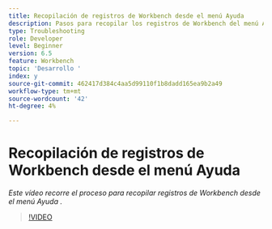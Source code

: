 ```yaml
---
title: Recopilación de registros de Workbench desde el menú Ayuda
description: Pasos para recopilar los registros de Workbench del menú Ayuda
type: Troubleshooting
role: Developer
level: Beginner
version: 6.5
feature: Workbench
topic: 'Desarrollo '
index: y
source-git-commit: 462417d384c4aa5d99110f1b8dadd165ea9b2a49
workflow-type: tm+mt
source-wordcount: '42'
ht-degree: 4%

---
```



# Recopilación de registros de Workbench desde el menú Ayuda

*Este vídeo recorre el proceso para recopilar registros de Workbench desde el menú Ayuda .*

>[!VIDEO](https://video.tv.adobe.com/v/335501?quality=9&learn=on)
